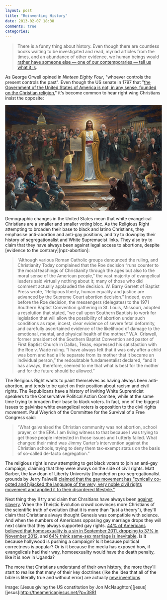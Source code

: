 ```yaml
---
layout: post
title: "Reinventing History"
date: 2013-02-07 18:38
comments: true
categories: 
---
```


>There is a funny thing about history. Even though there are countless books waiting to be investigated and read, myriad articles from the times, and an abundance of other evidence, we human beings would [rather have someone else — one of our contemporaries — tell us what it is][mab].

As George Orwell opined in *Ninteen Eighty Four*, "whoever controls the present controls the past". 
Even though the US senate in 1797 that "[the Government of the United States of America is not, in any sense, founded on the Christian religion](https://en.wikipedia.org/wiki/Treaty_of_Tripoli)," it's become common to hear right wing Christians insist the opposite:

![Jesus giving the US constitution to the founding fathers](/images/jesus-constitution.jpg)

Demographic changes in the United States mean that white evangelical Christians are a smaller and smaller voting bloc. As the Religious Right attempting to broaden their base to black and latino Christians, they emphasise anti-abortion and anti-gay positions, and try to downplay their history of segregationalist and White Supremacist links. They also try to claim that they have always been against legal access to abortions, despite [evidence to the contrary][npz-abortion]:

[npr-abortion]:http://www.npr.org/templates/story/story.php?storyId=5502785
>“Although various Roman Catholic groups denounced the ruling, and Christianity Today complained that the Roe decision “runs counter to the moral teachings of Christianity through the ages but also to the moral sense of the American people,” the vast majority of evangelical leaders said virtually nothing about it; many of those who did comment actually applauded the decision. W. Barry Garrett of Baptist Press wrote, “Religious liberty, human equality and justice are advanced by the Supreme Court abortion decision.” Indeed, even before the Roe decision, the messengers (delegates) to the 1971 Southern Baptist Convention gathering in St. Louis, Missouri, adopted a resolution that stated, “we call upon Southern Baptists to work for legislation that will allow the possibility of abortion under such conditions as rape, incest, clear evidence of severe fetal deformity, and carefully ascertained evidence of the likelihood of damage to the emotional, mental, and physical health of the mother.” W.A. Criswell, former president of the Southern Baptist Convention and pastor of First Baptist Church in Dallas, Texas, expressed his satisfaction with the Roe v. Wade ruling. “I have always felt that it was only after a child was born and had a life separate from its mother that it became an individual person,” the redoubtable fundamentalist declared, “and it has always, therefore, seemed to me that what is best for the mother and for the future should be allowed.”

The Religious Right wants to paint themselves as having always been anti-abortion, and tends to be quiet on their position about racism and civil rights. The Republicans have a history of inviting White Supremicist speakers to the Conservative Political Action Comitee, while at the same time trying to broaden their base to black voters. In fact, one of the biggest issues to galvinise white evangelical voters is opposition to the civil rights movement. Paul Weyrich of the Committee for the Survival of a Free Congress said:

>“What galvanised the Christian community was not abortion, school prayer, or the ERA. I am living witness to that because I was trying to get those people interested in those issues and I utterly failed. What changed their mind was Jimmy Carter’s intervention against the Christian schools, trying to deny them tax-exempt status on the basis of so-called de-facto segregation.”

The religious right is now attempting to get black voters to join an anti-gay campaign, claiming that they were always on the side of civil rights. Matt Barber, the law dean of Liberty University (founded on pro-segregationalist grounds by Jerry Falwell) [claimed that the gay movement has "cynically co-opted and hijacked the language of the very, very noble civil rights movement and applied it to their disordered lifestyle.”](http://www.rightwingwatch.org/content/matt-barber-whose-idol-backed-segregation-lectures-everyone-else-about-civil-rights-movement)

Next thing they'll try and claim that Chrsitians have always been [against slavery][virginia-slavery]. When the Theistic Evolution crowd convinces more Christians of the scientific truth of evolution (that it is more than "just a theory"), they'll claim that Christians always thought Genesis was compatible with science. And when the numbers of Americans opposing gay marriage drops they will next claim that they always supported gay rights. [44% of Americans believed that homosexuality is a sin in September 2011, dropping to 37% in November 2012][cp], and [64% think same-sex marriage is inevitable][inev]. Is it because hollywood is pushing a campaign? Is it because political correctness is popular? Or is it because the media has exposed how, if evangelicals had their way, homosexuality would have the death penalty, like it is now in Uganda?

[inev]:http://www.lifeway.com/ArticleView?storeId=10054&article=research-same-sex-marriage-civil-rights-issue-americans-say
[cp]:http://www.christianpost.com/news/survey-less-americans-believe-homosexuality-is-a-sin-nations-view-evolving-with-obamas-88141/
[virginia-slavery]:http://www.lva.virginia.gov/lib-edu/education/psd/nation/halifax.htm
[mab]:https://mabworld.wordpress.com/2012/02/27/the-fundamentalist-history-they-dont-want-you-to-know/

The more that Christians understand of their own history, the more they'll start to realise that many of their key doctrines (like the idea that all of the bible is literally true and without error) are actually [new inventions](https://en.wikipedia.org/wiki/Southern_Baptist_Convention_conservative_resurgence).

Image: [Jesus giving the US constitution by Jon McNaughton][jesus]
[jesus]:http://theamericanjesus.net/?p=3881
